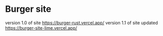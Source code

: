 # Burger site
version 1.0 of site
https://burger-rust.vercel.app/
version 1.1 of site updated
https://burger-site-lime.vercel.app/
